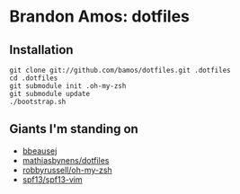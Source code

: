 # Brandon Amos: dotfiles

## Installation

    git clone git://github.com/bamos/dotfiles.git .dotfiles
    cd .dotfiles
    git submodule init .oh-my-zsh
    git submodule update
    ./bootstrap.sh

## Giants I'm standing on
 + [bbeausej](http://bit.ly/eQAQVx)
 + [mathiasbynens/dotfiles](http://github.com/mathiasbynens/dotfiles)
 + [robbyrussell/oh-my-zsh](http://github.com/robbyrussell/oh-my-zsh)
 + [spf13/spf13-vim](http://github.com/spf13/spf13-vim)
